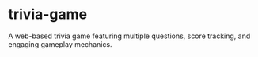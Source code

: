 # trivia-game
A web-based trivia game featuring multiple questions, score tracking, and engaging gameplay mechanics.
